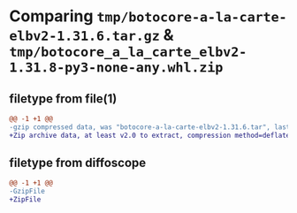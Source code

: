 # Comparing `tmp/botocore-a-la-carte-elbv2-1.31.6.tar.gz` & `tmp/botocore_a_la_carte_elbv2-1.31.8-py3-none-any.whl.zip`

## filetype from file(1)

```diff
@@ -1 +1 @@
-gzip compressed data, was "botocore-a-la-carte-elbv2-1.31.6.tar", last modified: Thu Jul 20 01:20:21 2023, max compression
+Zip archive data, at least v2.0 to extract, compression method=deflate
```

## filetype from diffoscope

```diff
@@ -1 +1 @@
-GzipFile
+ZipFile
```

